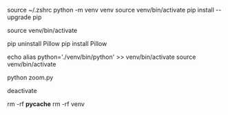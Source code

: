 source ~/.zshrc
python -m venv venv
source venv/bin/activate
pip install --upgrade pip

source venv/bin/activate

pip uninstall Pillow
pip install Pillow

echo alias python='./venv/bin/python' >> venv/bin/activate
source venv/bin/activate

python zoom.py

deactivate

rm -rf __pycache__
rm -rf venv

